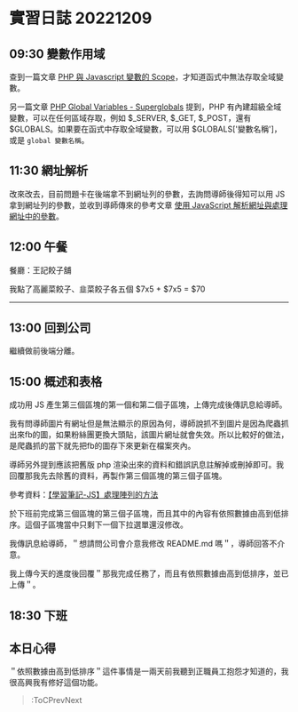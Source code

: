 # 實習日誌 20221209

## 09:30 變數作用域

查到一篇文章 [PHP 與 Javascript 變數的 Scope](http://yhhuang1966.blogspot.com/2014/01/php-scope.html)，才知道函式中無法存取全域變數。

另一篇文章 [PHP Global Variables - Superglobals](https://www.w3schools.com/php/php_superglobals.asp) 提到，PHP 有內建超級全域變數，可以在任何區域存取，例如 $_SERVER, $_GET, $_POST，還有 $GLOBALS。如果要在函式中存取全域變數，可以用 $GLOBALS['變數名稱']，或是 `global 變數名稱`。

## 11:30 網址解析

改來改去，目前問題卡在後端拿不到網址列的參數，去詢問導師後得知可以用 JS 拿到網址列的參數，並收到導師傳來的參考文章 [使用 JavaScript 解析網址與處理網址中的參數](https://pjchender.blogspot.com/2018/08/js-javascript-url-parameters.html)。

## 12:00 午餐

餐廳：王記餃子舖

我點了高麗菜餃子、韭菜餃子各五個 $7x5 + $7x5 = $70

---

## 13:00 回到公司

繼續做前後端分離。

## 15:00 概述和表格

成功用 JS 產生第三個區塊的第一個和第二個子區塊，上傳完成後傳訊息給導師。

我有問導師圖片有網址但是無法顯示的原因為何，導師說抓不到圖片是因為爬蟲抓出來fb的圖，如果粉絲團更換大頭貼，該圖片網址就會失效。所以比較好的做法，是爬蟲抓的當下就先把fb的圖存下來更新在檔案夾內。

導師另外提到應該把舊版 php 渲染出來的資料和錯誤訊息註解掉或刪掉即可。我回覆那我先去除舊的資料，再製作第三個區塊的第三個子區塊。

參考資料：[【學習筆記-JS】處理陣列的方法](https://ithelp.ithome.com.tw/articles/10278276)

於下班前完成第三個區塊的第三個子區塊，而且其中的內容有依照數據由高到低排序。這個子區塊當中只剩下一個下拉選單還沒修改。

我傳訊息給導師，＂想請問公司會介意我修改 README.md 嗎＂，導師回答不介意。

我上傳今天的進度後回覆＂那我完成任務了，而且有依照數據由高到低排序，並已上傳＂。

## 18:30 下班

## 本日心得

＂依照數據由高到低排序＂這件事情是一兩天前我聽到正職員工抱怨才知道的，我很高興我有修好這個功能。

> :ToCPrevNext